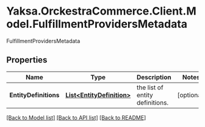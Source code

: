 # Yaksa.OrckestraCommerce.Client.Model.FulfillmentProvidersMetadata
FulfillmentProvidersMetadata

## Properties

Name | Type | Description | Notes
------------ | ------------- | ------------- | -------------
**EntityDefinitions** | [**List&lt;EntityDefinition&gt;**](EntityDefinition.md) | the list of entity definitions. | [optional] 

[[Back to Model list]](../README.md#documentation-for-models) [[Back to API list]](../README.md#documentation-for-api-endpoints) [[Back to README]](../README.md)

